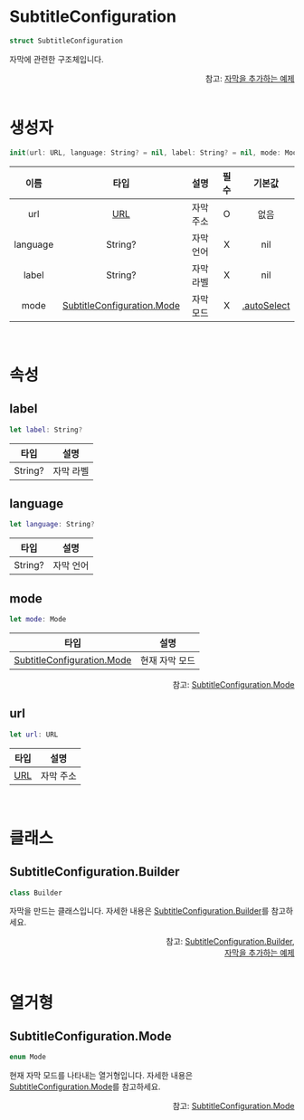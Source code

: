 # SubtitleConfiguration

```swift
struct SubtitleConfiguration
```

자막에 관련한 구조체입니다. 

<div align="right">
참고: <a href="../../how-to-use/home.md#자막을-추가하는-예제">자막을 추가하는 예제</a>
</div>

<br>

# 생성자

```swift
init(url: URL, language: String? = nil, label: String? = nil, mode: Mode = .autoSelect)
```

|이름|타입|설명|필수|기본값|
|:--:|:--:|:--:|:--:|:--:|
|url|[URL](https://developer.apple.com/documentation/foundation/url)|자막 주소|O|없음|
|language|String?|자막 언어|X|nil|
|label|String?|자막 라벨|X|nil|
|mode|[SubtitleConfiguration.Mode](#subtitleconfigurationmode)|자막 모드|X|[.autoSelect](../../enum/subtitle-configuration-mode/home.md#autoselect)|

<br>

# 속성

## label

```swift
let label: String?
```

|타입|설명|
|:--:|--|
|String?|자막 라벨|

## language

```swift
let language: String?
```

|타입|설명|
|:--:|--|
|String?|자막 언어|

## mode 

```swift
let mode: Mode
```

|타입|설명|
|:--:|--|
|[SubtitleConfiguration.Mode](#subtitleconfigurationmode)|현재 자막 모드|

<div align="right">
참고: <a href="#subtitleconfigurationmode">SubtitleConfiguration.Mode</a>
</div>

## url   

```swift
let url: URL
```

|타입|설명|
|:--:|--|
|[URL](https://developer.apple.com/documentation/foundation/url)|자막 주소|

<br>

# 클래스

## SubtitleConfiguration.Builder

```swift
class Builder
```

자막을 만드는 클래스입니다. 자세한 내용은 [SubtitleConfiguration.Builder](../../class/subtitle-configuration-builder/home.md)를 참고하세요.

<div align="right">
참고: <a href="../../class/subtitle-configuration-builder/home.md">SubtitleConfiguration.Builder</a>,<br>
<a href="../../how-to-use/home.md#자막을-추가하는-예제">자막을 추가하는 예제</a>
</div>

<br>

# 열거형

## SubtitleConfiguration.Mode

```swift
enum Mode
```

현재 자막 모드를 나타내는 열거형입니다. 자세한 내용은 [SubtitleConfiguration.Mode](../../enum/subtitle-configuration-mode/home.md)를 참고하세요.

<div align="right">
참고: <a href="../../enum/subtitle-configuration-mode/home.md">SubtitleConfiguration.Mode</a>
</div>

